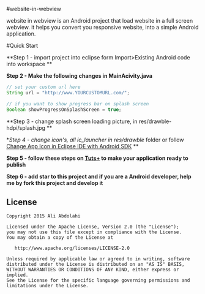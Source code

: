 #website-in-webview

website in webview is an Android project that load website in a full screen webview. it helps you convert you responsive website, into a simple Android application.

#Quick Start

**Step 1 - import project into eclipse form Import>Existing Android code into workspace **

**Step 2 - Make the following changes in MainAcivity.java**
```java
// set your custom url here
String url = "http://www.YOURCUSTOMURL.com/";

// if you want to show progress bar on splash screen
Boolean showProgressOnSplashScreen = true;

```

**Step 3 - change splash screen loading picture, in res/drawble-hdpi/splash.jpg **

**Step 4 - change icon's, all ic_launcher in res/drawble* folder or follow [Change App Icon in Eclipse IDE with Android SDK](http://stackoverflow.com/questions/11737932/change-app-icon-in-eclipse-ide-with-android-sdk) **

**Step 5 - follow these steps on [Tuts+](http://bit.ly/1Eluwdn) to make your application ready to publish**

**Step 6 - add star to this project and if you are a Android developer, help me by fork this project and develop it**

License
-------

    Copyright 2015 Ali Abdolahi

    Licensed under the Apache License, Version 2.0 (the "License");
    you may not use this file except in compliance with the License.
    You may obtain a copy of the License at

       http://www.apache.org/licenses/LICENSE-2.0

    Unless required by applicable law or agreed to in writing, software
    distributed under the License is distributed on an "AS IS" BASIS,
    WITHOUT WARRANTIES OR CONDITIONS OF ANY KIND, either express or implied.
    See the License for the specific language governing permissions and
    limitations under the License.
